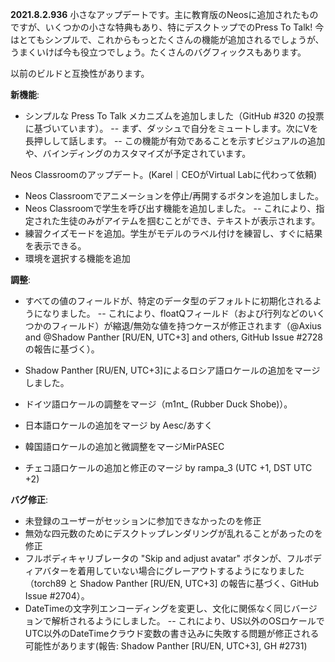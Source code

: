 **2021.8.2.936**
小さなアップデートです。主に教育版のNeosに追加されたものですが、いくつかの小さな特典もあり、特にデスクトップでのPress To Talk! 今はとてもシンプルで、これからもっとたくさんの機能が追加されるでしょうが、うまくいけば今も役立つでしょう。たくさんのバグフィックスもあります。

以前のビルドと互換性があります。

**新機能**:
- シンプルな Press To Talk メカニズムを追加しました（GitHub #320 の投票に基づいています）。
-- まず、ダッシュで自分をミュートします。次にVを長押しして話します。
-- この機能が有効であることを示すビジュアルの追加や、バインディングのカスタマイズが予定されています。

Neos Classroomのアップデート。(Karel｜CEOがVirtual Labに代わって依頼)
- Neos Classroomでアニメーションを停止/再開するボタンを追加しました。
- Neos Classroomで学生を呼び出す機能を追加しました。
-- これにより、指定された生徒のみがアイテムを掴むことができ、テキストが表示されます。
- 練習クイズモードを追加。学生がモデルのラベル付けを練習し、すぐに結果を表示できる。
- 環境を選択する機能を追加

**調整**:
- すべての値のフィールドが、特定のデータ型のデフォルトに初期化されるようになりました。
-- これにより、floatQフィールド（および行列などのいくつかのフィールド）が縮退/無効な値を持つケースが修正されます（@Axius and @Shadow Panther [RU/EN, UTC+3] and others, GitHub Issue #2728の報告に基づく）。

- Shadow Panther [RU/EN, UTC+3]によるロシア語ロケールの追加をマージしました。
- ドイツ語ロケールの調整をマージ（m1nt_ (Rubber Duck Shobe)）。
- 日本語ロケールの追加をマージ by Aesc/あすく
- 韓国語ロケールの追加と微調整をマージMirPASEC
- チェコ語ロケールの追加と修正のマージ by rampa_3 (UTC +1, DST UTC +2)

**バグ修正**:
- 未登録のユーザーがセッションに参加できなかったのを修正
- 無効な四元数のためにデスクトップレンダリングが乱れることがあったのを修正
- フルボディキャリブレータの "Skip and adjust avatar" ボタンが、フルボディアバターを着用していない場合にグレーアウトするようになりました（torch89 と Shadow Panther [RU/EN, UTC+3] の報告に基づく、GitHub Issue #2704）。
- DateTimeの文字列エンコーディングを変更し、文化に関係なく同じバージョンで解析されるようにしました。
-- これにより、US以外のOSロケールでUTC以外のDateTimeクラウド変数の書き込みに失敗する問題が修正される可能性があります(報告: Shadow Panther [RU/EN, UTC+3], GH #2731)